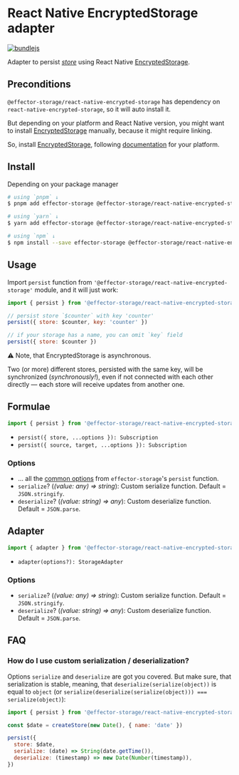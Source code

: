 # React Native EncryptedStorage adapter

[![bundlejs](https://deno.bundlejs.com/badge?q=@effector-storage/react-native-encrypted-storage&treeshake=[{persist}]&config={%22esbuild%22:{%22external%22:[%22effector%22,%22react-native-encrypted-storage%22]}})](https://bundlejs.com/?q=%40effector-storage%2Freact-native-encrypted-storage&treeshake=%5B%7Bpersist%7D%5D&config=%7B%22esbuild%22%3A%7B%22external%22%3A%5B%22effector%22%2C%22react-native-encrypted-storage%22%5D%7D%7D)

Adapter to persist [_store_] using React Native [EncryptedStorage].

## Preconditions

`@effector-storage/react-native-encrypted-storage` has dependency on `react-native-encrypted-storage`, so it will auto install it.

But depending on your platform and React Native version, you might want to install [EncryptedStorage] manually, because it might require linking.

So, install [EncryptedStorage], following [documentation](https://github.com/emeraldsanto/react-native-encrypted-storage#installation) for your platform.

## Install

Depending on your package manager

```bash
# using `pnpm` ↓
$ pnpm add effector-storage @effector-storage/react-native-encrypted-storage

# using `yarn` ↓
$ yarn add effector-storage @effector-storage/react-native-encrypted-storage

# using `npm` ↓
$ npm install --save effector-storage @effector-storage/react-native-encrypted-storage
```

## Usage

Import `persist` function from `'@effector-storage/react-native-encrypted-storage'` module, and it will just work:

```javascript
import { persist } from '@effector-storage/react-native-encrypted-storage'

// persist store `$counter` with key 'counter'
persist({ store: $counter, key: 'counter' })

// if your storage has a name, you can omit `key` field
persist({ store: $counter })
```

⚠️ Note, that EncryptedStorage is asynchronous.

Two (or more) different stores, persisted with the same key, will be synchronized (_synchronously!_), even if not connected with each other directly — each store will receive updates from another one.

## Formulae

```javascript
import { persist } from '@effector-storage/react-native-encrypted-storage'
```

- `persist({ store, ...options }): Subscription`
- `persist({ source, target, ...options }): Subscription`

### Options

- ... all the [common options](https://github.com/yumauri/effector-storage/tree/main/README.md#options) from `effector-storage`'s `persist` function.
- `serialize`? (_(value: any) => string_): Custom serialize function. Default = `JSON.stringify`.
- `deserialize`? (_(value: string) => any_): Custom deserialize function. Default = `JSON.parse`.

## Adapter

```javascript
import { adapter } from '@effector-storage/react-native-encrypted-storage'
```

- `adapter(options?): StorageAdapter`

### Options

- `serialize`? (_(value: any) => string_): Custom serialize function. Default = `JSON.stringify`.
- `deserialize`? (_(value: string) => any_): Custom deserialize function. Default = `JSON.parse`.

## FAQ

### How do I use custom serialization / deserialization?

Options `serialize` and `deserialize` are got you covered. But make sure, that serialization is stable, meaning, that `deserialize(serialize(object))` is equal to `object` (or `serialize(deserialize(serialize(object))) === serialize(object)`):

```javascript
import { persist } from '@effector-storage/react-native-encrypted-storage'

const $date = createStore(new Date(), { name: 'date' })

persist({
  store: $date,
  serialize: (date) => String(date.getTime()),
  deserialize: (timestamp) => new Date(Number(timestamp)),
})
```

[asyncstorage]: https://react-native-async-storage.github.io/async-storage/
[encryptedstorage]: https://github.com/emeraldsanto/react-native-encrypted-storage
[_subscription_]: https://effector.dev/docs/glossary#subscription
[_store_]: https://effector.dev/docs/api/effector/store
